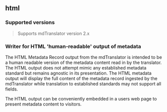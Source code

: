 
## html

### Supported versions

> Supports mdTranslator version 2.x

### Writer for HTML 'human-readable' output of metadata

The HTML Metadata Record output from the mdTranslator is intended to 
be a human readable version of the metadata content read in by the 
translator.  The HTML output does not attempt mimic any established 
metadata standard but remains agnostic in its presentation. 
The HTML metadata output will display the full content of the 
metadata record ingested by the mdTranslator while translation to 
established standards may not support all fields.

The HTML output can be conveniently embedded in a users web page to 
present metadata content to visitors.
